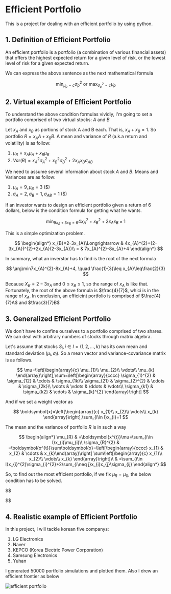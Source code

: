 # Efficient Portfolio

This is a project for dealing with an efficient portfolio by using python.

## 1. Definition of Efficient Portfolio

An efficient portfolio is a portfolio (a combination of various financial assets) that offers the highest expected return for a given level of risk, or the lowest level of risk for a given expected return.

We can express the above sentence as the next mathematical formula

$$
\min_{\mu_{p}=c}\sigma_{p}^{2}\text{ or }\max_{\sigma_{p}^{2}=c}\mu_{p}
$$

## 2. Virtual example of Efficient Portfolio
To understand the above condition formulas vividly, I'm going to set a portfolio comprised of two virtual stocks: $A$ and $B$ 

Let $x_{A}$ and $x_{B}$ as portions of stock A and B each. That is, $x_{A} + x_{B} = 1$. So portfolio $R = x_{A}A + x_{B}B$. 
A mean and variance of $R$ (a.k.a return and volatility) is as follow:
1. $\mu_{R}=x_{A}\mu_{A}+x_{B}\mu_{B}$
2. $Var(R)=x_{A}^{2}\sigma_{A}^{2}+x_{B}^{2}\sigma_{B}^{2}+2x_{A}x_{B}\sigma_{AB}$

We need to assume several information about stock $A$ and $B$. Means and Variances are as follow:

1. $\mu_{A}=9,\mu_{B}=3$ ($)
2. $\sigma_{A}=2,\sigma_{B}=1,\sigma_{AB}=1$ ($)

If an investor wants to design an efficient portfolio given a return of 6 dollars, below is the condition formula for getting what he wants. 

$$
\min_{9x_{A}+3x_{B}=6}4x_{A}^{2}+x_{B}^{2}+2x_{A}x_{B}\times1
$$

This is a simple optimization problem. 

$$
\begin{align*}
x_{B}=2-3x_{A}\Longrightarrow & 4x_{A}^{2}+(2-3x_{A})^{2}+2x_{A}(2-3x_{A})\\
= & 7x_{A}^{2}-8x_{A}+4
\end{align*}
$$

In summary, what an inverstor has to find is the root of the next formula

$$
\arg\min7x_{A}^{2}-8x_{A}+4, \quad \frac{1}{3}\leq x_{A}\leq\frac{2}{3}
$$

Because $X_{B} = 2 - 3x_{A}$ and $0\leq x_{B} \leq 1$, so the range of $x_{A}$ is like that. Fortunately, the root of the above formula is $\frac{4}{7}$, whici is in the range of $x_{A}$. In conclusion, an efficieint portfolio is comprised of $\frac{4}{7}A$ and $\frac{3}{7}B$

## 3. Generalized Efficient Portfolio

We don't have to confine ourselves to a portfolio comprised of two shares. We can deal with arbitrary numbers of stocks through matrix algebra.

Let's assume that stocks $S_i, i\in I=(1,2,...,k)$ has its own mean and standard deviation ($\mu_i, \sigma_i$). So a mean vector and variance-covariance matrix is as follows.

$$
\mu=\left[\begin{array}{c}
\mu_{1}\\
\mu_{2}\\
\vdots\\
\mu_{k}
\end{array}\right],\sum=\left[\begin{array}{cccc}
\sigma_{1}^{2} & \sigma_{12} & \cdots & \sigma_{1k}\\
\sigma_{21} & \sigma_{2}^{2} & \cdots & \sigma_{2k}\\
\vdots & \vdots & \ddots & \vdots\\
\sigma_{k1} & \sigma_{k2} & \cdots & \sigma_{k}^{2}
\end{array}\right]
$$

And if we set a weight vector as 

$$
\boldsymbol{x}=\left[\begin{array}{c}
x_{1}\\
x_{2}\\
\vdots\\
x_{k}
\end{array}\right],\sum_{i\in I}x_{i}=1
$$

The mean and the variance of portfolio $R$ is in such a way 

$$
\begin{align*}
\mu_{R} & =\boldsymbol{x^{t}}\mu=\sum_{i\in I}x_{i}\mu_{i}\\
\sigma_{R}^{2} & =\boldsymbol{x^{t}}\sum\boldsymbol{x}=\left[\begin{array}{cccc}
x_{1} & x_{2} & \cdots & x_{k}\end{array}\right] \sum\left[\begin{array}{c}
x_{1}\\
x_{2}\\
\vdots\\
x_{k}
\end{array}\right]\\
 & =\sum_{i\in I}x_{i}^{2}\sigma_{i}^{2}+2\sum_{i\neq j}x_{i}x_{j}\sigma_{ij}
\end{align*}
$$

So, to find out the most efficient portfolio, if we fix $\mu_{R} = \mu_0$, the below condition has to be solved.

$$

$$

## 4. Realistic example of Efficient Portfolio

In this project, I will tackle korean five companys: 
1. LG Electronics
2. Naver
3. KEPCO (Korea Electric Power Corporation)
4. Samsung Electronics 
5. Yuhan

I generated 50000 portfolio simulations and plotted them. Also I drew an efficient frontier as below 

![efficient portfolio](https://user-images.githubusercontent.com/90128043/222964721-2f9383e1-a31f-4235-82ef-f788019efe64.jpg)
